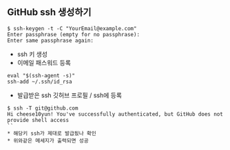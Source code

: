 ## GitHub ssh 생성하기

```
$ ssh-keygen -t -C "YourEmail@example.com"
Enter passphrase (empty for no passphrase):
Enter same passphrase again:
```
* ssh 키 생성
* 이메일 패스워드 등록

```
eval "$(ssh-agent -s)"
ssh-add ~/.ssh/id_rsa
```

* 발급받은 ssh 깃허브 프로필 / ssh에 등록

```
$ ssh -T git@github.com
Hi cheese10yun! You've successfully authenticated, but GitHub does not provide shell access
``
* 해당키 ssh가 제대로 발급됬나 확인
* 위와같은 메세지가 출력되면 성공

```
